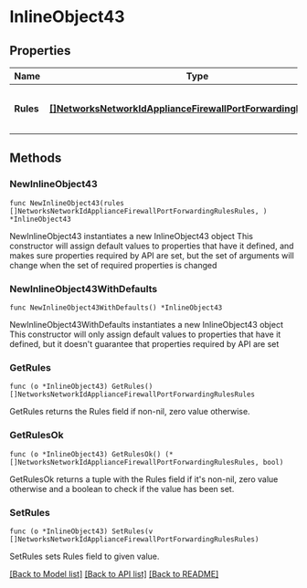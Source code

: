 # InlineObject43

## Properties

Name | Type | Description | Notes
------------ | ------------- | ------------- | -------------
**Rules** | [**[]NetworksNetworkIdApplianceFirewallPortForwardingRulesRules**](NetworksNetworkIdApplianceFirewallPortForwardingRulesRules.md) | An array of port forwarding params | 

## Methods

### NewInlineObject43

`func NewInlineObject43(rules []NetworksNetworkIdApplianceFirewallPortForwardingRulesRules, ) *InlineObject43`

NewInlineObject43 instantiates a new InlineObject43 object
This constructor will assign default values to properties that have it defined,
and makes sure properties required by API are set, but the set of arguments
will change when the set of required properties is changed

### NewInlineObject43WithDefaults

`func NewInlineObject43WithDefaults() *InlineObject43`

NewInlineObject43WithDefaults instantiates a new InlineObject43 object
This constructor will only assign default values to properties that have it defined,
but it doesn't guarantee that properties required by API are set

### GetRules

`func (o *InlineObject43) GetRules() []NetworksNetworkIdApplianceFirewallPortForwardingRulesRules`

GetRules returns the Rules field if non-nil, zero value otherwise.

### GetRulesOk

`func (o *InlineObject43) GetRulesOk() (*[]NetworksNetworkIdApplianceFirewallPortForwardingRulesRules, bool)`

GetRulesOk returns a tuple with the Rules field if it's non-nil, zero value otherwise
and a boolean to check if the value has been set.

### SetRules

`func (o *InlineObject43) SetRules(v []NetworksNetworkIdApplianceFirewallPortForwardingRulesRules)`

SetRules sets Rules field to given value.



[[Back to Model list]](../README.md#documentation-for-models) [[Back to API list]](../README.md#documentation-for-api-endpoints) [[Back to README]](../README.md)


